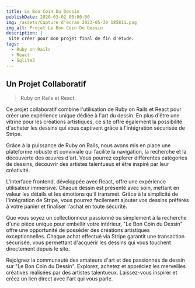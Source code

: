 ```yaml
---
title: Le Bon Coin Du Dessin
publishDate: 2020-03-02 00:00:00
img: /assets/Capture d'écran 2023-05-30 185811.png
img_alt: Projet Le Bon Coin Du Dessin
description: |
 Site créer pour mon projet final de fin d'étude.
tags:
  - Ruby on Rails
  - React
  - Sqlite3
---
```


## Un Projet Collaboratif

> Ruby on Rails et React.



Ce projet collaboratif combine l'utilisation de Ruby on Rails et React pour créer une expérience unique dédiée à l'art du dessin. En plus d'être une vitrine pour les créations artistiques, ce site offre également la possibilité d'acheter les dessins qui vous captivent grâce à l'intégration sécurisée de Stripe.

Grâce à la puissance de Ruby on Rails, nous avons mis en place une plateforme robuste et conviviale qui facilite la navigation, la recherche et la découverte des œuvres d'art. Vous pourrez explorer différentes catégories de dessins, découvrir des artistes talentueux et être inspiré par leur créativité.

L'interface frontend, développée avec React, offre une expérience utilisateur immersive. Chaque dessin est présenté avec soin, mettant en valeur les détails et les émotions qu'il transmet. Grâce à la simplicité de l'intégration de Stripe, vous pourrez facilement ajouter vos dessins préférés à votre panier et finaliser l'achat en toute sécurité.

Que vous soyez un collectionneur passionné ou simplement à la recherche d'une pièce unique pour embellir votre intérieur, "Le Bon Coin du Dessin" offre une opportunité de posséder des créations artistiques exceptionnelles. Chaque achat effectué via Stripe garantit une transaction sécurisée, vous permettant d'acquérir les dessins qui vous touchent directement depuis le site.

Rejoignez la communauté des amateurs d'art et des passionnés de dessin sur "Le Bon Coin du Dessin". Explorez, achetez et appréciez les merveilles créatives réalisées par des artistes talentueux. Laissez-vous inspirer et créez un lien direct avec l'art qui vous parle.





